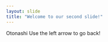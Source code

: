 ```yaml
---
layout: slide
title: "Welcome to our second slide!"
---
```

Otonashi
Use the left arrow to go back!
